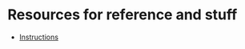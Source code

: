 # Resources for reference and stuff


- [Instructions](https://msyksphinz-self.github.io/riscv-isadoc/html/rvi.html)
